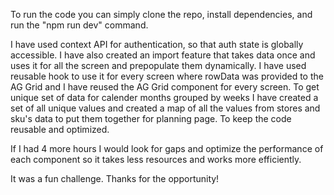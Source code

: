 To run the code you can simply clone the repo, install dependencies, and run the "npm run dev" command. 


I have used context API for authentication, so that auth state is globally accessible. I have also created an import feature that takes data once and uses it for all the screen and prepopulate them dynamically. I have used reusable hook to use it for every screen where rowData was provided to the AG Grid and I have reused the AG Grid component for every screen. To get unique set of data for calender months grouped by weeks I have created a set of all unique values and created a map of all the values from stores and sku's data to put them together for planning page.
To keep the code reusable and optimized.


If I had 4 more hours I would look for gaps and optimize the performance of each component so it takes less resources and works more efficiently.



It was a fun challenge. Thanks for the opportunity!
